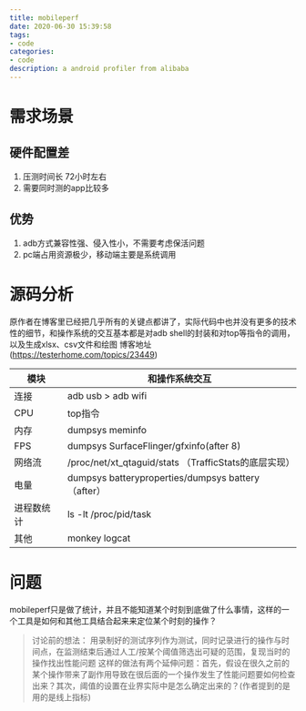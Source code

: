 ```yaml
---
title: mobileperf
date: 2020-06-30 15:39:58
tags:
- code 
categories: 
- code
description: a android profiler from alibaba
---
```


# 需求场景
## 硬件配置差
1. 压测时间长 72小时左右
2. 需要同时测的app比较多


## 优势
1. adb方式兼容性强、侵入性小，不需要考虑保活问题
2. pc端占用资源极少，移动端主要是系统调用

# 源码分析
原作者在博客里已经把几乎所有的关键点都讲了，实际代码中也并没有更多的技术性的细节，和操作系统的交互基本都是对adb shell的封装和对top等指令的调用，以及生成xlsx、csv文件和绘图
博客地址(https://testerhome.com/topics/23449)

|模块|和操作系统交互|
|---|---|
|连接 | adb usb > adb wifi|
|CPU | top指令|
|内存 | dumpsys meminfo|
|FPS | dumpsys SurfaceFlinger/gfxinfo(after 8)|
|网络流 | /proc/net/xt_qtaguid/stats （TrafficStats的底层实现）|
|电量 | dumpsys batteryproperties/dumpsys battery（after）|
|进程数统计 | ls -lt /proc/pid/task|
|其他 | monkey logcat|


# 问题

mobileperf只是做了统计，并且不能知道某个时刻到底做了什么事情，这样的一个工具是如何和其他工具结合起来来定位某个时刻的操作？
> 讨论前的想法： 用录制好的测试序列作为测试，同时记录进行的操作与时间点，在监测结束后通过人工/按某个阈值筛选出可疑的范围，复现当时的操作找出性能问题
这样的做法有两个延伸问题：首先，假设在很久之前的某个操作带来了副作用导致在很后面的一个操作发生了性能问题要如何检查出来？其次，阈值的设置在业界实际中是怎么确定出来的？(作者提到的是用的是线上指标)